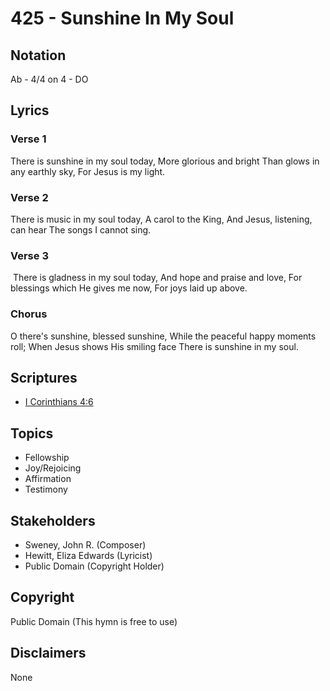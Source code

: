 # 425 - Sunshine In My Soul

## Notation

Ab - 4/4 on 4 - DO

## Lyrics

### Verse 1

There is sunshine in my soul today, More glorious and bright Than glows in any earthly sky, For Jesus is my light.

### Verse 2

There is music in my soul today, A carol to the King, And Jesus, listening, can hear The songs I cannot sing.

### Verse 3

 There is gladness in my soul today, And hope and praise and love, For blessings which He gives me now, For joys laid up above. 

### Chorus

O there's sunshine, blessed sunshine, While the peaceful happy moments roll; When Jesus shows His smiling face There is sunshine in my soul.


## Scriptures

- [I Corinthians 4:6](https://www.biblegateway.com/passage/?search=I%20Corinthians%204%3A6)

## Topics

- Fellowship
- Joy/Rejoicing
- Affirmation
- Testimony

## Stakeholders

- Sweney, John R. (Composer)
- Hewitt, Eliza Edwards (Lyricist)
- Public Domain (Copyright Holder)

## Copyright

Public Domain
(This hymn is free to use)

## Disclaimers

None

